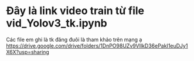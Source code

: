 # Đây là link video train từ file vid_Yolov3_tk.ipynb
Các file em ghi là tk đăng đuôi là tham khảo trên mạng ạ
https://drive.google.com/drive/folders/1DnPO98UZv9VIlkD36ePakI1euDJy1X6X?usp=sharing
